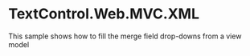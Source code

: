 # TextControl.Web.MVC.XML
This sample shows how to fill the merge field drop-downs from a view model
